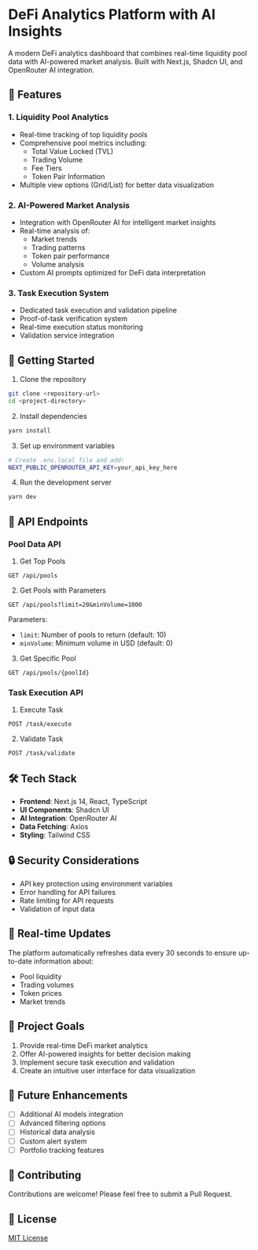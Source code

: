 # DeFi Analytics Platform with AI Insights

A modern DeFi analytics dashboard that combines real-time liquidity pool data with AI-powered market analysis. Built with Next.js, Shadcn UI, and OpenRouter AI integration.

## 🌟 Features

### 1. Liquidity Pool Analytics
- Real-time tracking of top liquidity pools
- Comprehensive pool metrics including:
  - Total Value Locked (TVL)
  - Trading Volume
  - Fee Tiers
  - Token Pair Information
- Multiple view options (Grid/List) for better data visualization

### 2. AI-Powered Market Analysis
- Integration with OpenRouter AI for intelligent market insights
- Real-time analysis of:
  - Market trends
  - Trading patterns
  - Token pair performance
  - Volume analysis
- Custom AI prompts optimized for DeFi data interpretation

### 3. Task Execution System
- Dedicated task execution and validation pipeline
- Proof-of-task verification system
- Real-time execution status monitoring
- Validation service integration

## 🚀 Getting Started

1. Clone the repository
```bash
git clone <repository-url>
cd <project-directory>
```

2. Install dependencies
```bash
yarn install
```

3. Set up environment variables
```bash
# Create .env.local file and add:
NEXT_PUBLIC_OPENROUTER_API_KEY=your_api_key_here
```

4. Run the development server
```bash
yarn dev
```

## 📡 API Endpoints

### Pool Data API

1. Get Top Pools
```http
GET /api/pools
```

2. Get Pools with Parameters
```http
GET /api/pools?limit=20&minVolume=1000
```
Parameters:
- `limit`: Number of pools to return (default: 10)
- `minVolume`: Minimum volume in USD (default: 0)

3. Get Specific Pool
```http
GET /api/pools/{poolId}
```

### Task Execution API

1. Execute Task
```http
POST /task/execute
```

2. Validate Task
```http
POST /task/validate
```

## 🛠 Tech Stack

- **Frontend**: Next.js 14, React, TypeScript
- **UI Components**: Shadcn UI
- **AI Integration**: OpenRouter AI
- **Data Fetching**: Axios
- **Styling**: Tailwind CSS

## 🔒 Security Considerations

- API key protection using environment variables
- Error handling for API failures
- Rate limiting for API requests
- Validation of input data

## 🔄 Real-time Updates

The platform automatically refreshes data every 30 seconds to ensure up-to-date information about:
- Pool liquidity
- Trading volumes
- Token prices
- Market trends

## 🎯 Project Goals

1. Provide real-time DeFi market analytics
2. Offer AI-powered insights for better decision making
3. Implement secure task execution and validation
4. Create an intuitive user interface for data visualization

## 📝 Future Enhancements

- [ ] Additional AI models integration
- [ ] Advanced filtering options
- [ ] Historical data analysis
- [ ] Custom alert system
- [ ] Portfolio tracking features

## 🤝 Contributing

Contributions are welcome! Please feel free to submit a Pull Request.

## 📄 License

[MIT License](LICENSE)
